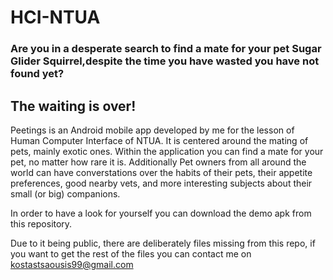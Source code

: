 # HCI-NTUA

### Are you in a desperate search to find a mate for your pet Sugar Glider Squirrel,despite the time you have wasted you have not found yet?

## The waiting is over!

Peetings is an Android mobile app developed by me for the lesson of Human Computer Interface of NTUA.
It is centered around the mating of pets, mainly exotic ones.
Within the application you can find a mate for your pet, no matter how rare it is.
Additionally Pet owners from all around the world can have converstations over the habits of their pets, their appetite preferences, good nearby vets, and more interesting subjects about their small (or big) companions.

In order to have a look for yourself you can download the demo apk from this repository.

Due to it being public, there are deliberately files missing from this repo, if you want to get the rest of the files you can contact me on kostastsaousis99@gmail.com
